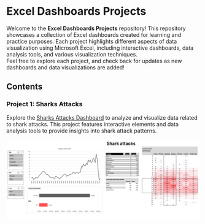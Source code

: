# Excel Dashboards Projects

Welcome to the **Excel Dashboards Projects** repository! This repository showcases a collection of Excel dashboards created for learning and practice purposes. Each project highlights different aspects of data visualization using Microsoft Excel, including interactive dashboards, data analysis tools, and various visualization techniques.
<br> Feel free to explore each project, and check back for updates as new dashboards and data visualizations are added!

## Contents

### Project 1: Sharks Attacks
Explore the [Sharks Attacks Dashboard](https://github.com/ola-zbieranska/excel-dashboards-projects/tree/main/project_1) to analyze and visualize data related to shark attacks. This project features interactive elements and data analysis tools to provide insights into shark attack patterns.

![Description of the image](https://github.com/ola-zbieranska/excel-dashboards-projects/blob/main/project_1/shark_attacks_project_1_dashboard_screenshot.png)
